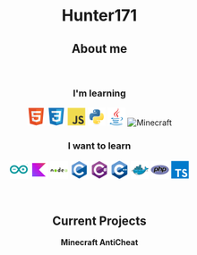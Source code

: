 <h1 align="center">Hunter171</h1>

<h2 align="center">About me</h2>
<br>
<h3 align="center">I'm learning</h3>
<p align="center">
  <img src="https://raw.githubusercontent.com/devicons/devicon/master/icons/html5/html5-original.svg" width="32" height="32" alt="HTML"/>
  <img src="https://raw.githubusercontent.com/devicons/devicon/master/icons/css3/css3-original.svg" width="32" height="32" alt="CSS"/>
  <img src="https://raw.githubusercontent.com/devicons/devicon/master/icons/javascript/javascript-original.svg" width="32" height="32" alt="JS"/>
  <img src="https://raw.githubusercontent.com/devicons/devicon/master/icons/python/python-original.svg" width="32" height="32" alt="Python"/>
  <img src="https://raw.githubusercontent.com/devicons/devicon/master/icons/java/java-original.svg" width="32" height="32" alt="Java"/>
  <img src="https://cdn.icon-icons.com/icons2/2699/PNG/512/minecraft_logo_icon_168974.png" width="32" height="32" alt="Minecraft"/>
</p>
<h3 align="center">I want to learn</h3>
<p align="center">
  <img src="https://raw.githubusercontent.com/devicons/devicon/master/icons/arduino/arduino-original.svg" width="32" height="32" alt="Arduino"/>
  <img src="https://raw.githubusercontent.com/devicons/devicon/master/icons/kotlin/kotlin-original.svg" width="32" height="32" alt="Kotlin"/>
  <img src="https://raw.githubusercontent.com/devicons/devicon/master/icons/nodejs/nodejs-original-wordmark.svg" width="32" height="32" alt="NodeJS"/>
  <img src="https://raw.githubusercontent.com/devicons/devicon/master/icons/c/c-original.svg" width="32" height="32" alt="C"/>
  <img src="https://raw.githubusercontent.com/devicons/devicon/master/icons/csharp/csharp-original.svg" width="32" height="32" alt="C"/>
  <img src="https://raw.githubusercontent.com/devicons/devicon/master/icons/cplusplus/cplusplus-original.svg" width="32" height="32" alt="C++"/>
  <img src="https://raw.githubusercontent.com/devicons/devicon/master/icons/docker/docker-original.svg" width="32" height="32" alt="Docker"/>
  <img src="https://raw.githubusercontent.com/devicons/devicon/master/icons/php/php-original.svg" width="32" height="32" alt="PHP"/>
  <img src="https://raw.githubusercontent.com/devicons/devicon/master/icons/typescript/typescript-original.svg" width="32" height="32" alt="Typescript"/>
</p>
<br>
<h2 align="center">Current Projects</h2>

<p align="center"><b>Minecraft AntiCheat</b></p>
